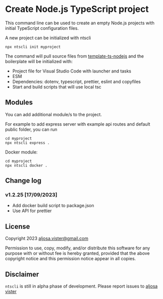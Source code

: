 # Create Node.js TypeScript project

This command line can be used to create an empty Node.js projects with initial TypeScript configuration files.

A new project can be initialized with ntscli
```
npx ntscli init myproject
```

The command will pull source files from [template-ts-nodejs](https://github.com/aljosavister/template-ts-nodejs.git) and the boilerplate will be initialized with:
- Project file for Visual Studio Code with launcher and tasks
- ESM
- Dependencies: dotenv, typescript, prettier, eslint and copyfiles
- Start and build scripts that will use local tsc

## Modules
You can add additional module/s to the project.

For example to add express server with example api routes and default public folder, you can run
```
cd myproject
npx ntscli express .
```

Docker module:
```
cd myproject
npx ntscli docker .
```
## Change log

### v1.2.25 [17/09/2023]

- Add docker build script to package.json
- Use API for prettier

## License

Copyright 2023 aljosa.vister@gmail.com

Permission to use, copy, modify, and/or distribute this software for any purpose with or without fee is hereby granted, provided that the above copyright notice and this permission notice appear in all copies.

## Disclaimer

`ntscli` is still in alpha phase of development. Please report issues to [aljosa vister](https://github.com/aljosavister/ntscli/issues)